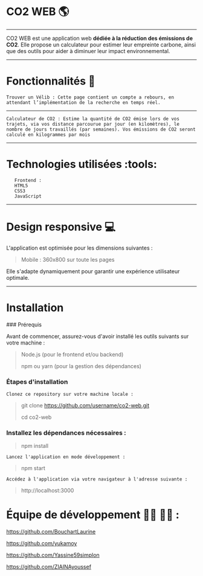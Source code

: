 # CO2 WEB :earth_americas:

---

CO2 WEB est une application web **dédiée à la réduction des émissions de CO2**. Elle propose un calculateur pour estimer leur empreinte carbone, ainsi que des outils pour aider à diminuer leur impact environnemental.

---

# Fonctionnalités :construction_worker:

    Trouver un Vélib : Cette page contient un compte a rebours, en attendant l’implémentation de la recherche en temps réel.

---

    Calculateur de CO2 : Estime la quantité de CO2 émise lors de vos trajets, via vos distance parcourue par jour (en kilomètres), le nombre de jours travaillés (par semaines). Vos émissions de CO2 seront calculé en kilogrammes par mois

---

# Technologies utilisées :tools:

       Frontend :
       HTML5
       CSS3
       JavaScript

---

# Design responsive :computer:

L'application est optimisée pour les dimensions suivantes :

> Mobile : 360x800 sur toute les pages

Elle s'adapte dynamiquement pour garantir une expérience utilisateur optimale.

---

# Installation

### Prérequis

Avant de commencer, assurez-vous d'avoir installé les outils suivants sur votre machine :

> Node.js (pour le frontend et/ou backend)
>
> npm ou yarn (pour la gestion des dépendances)

### Étapes d'installation

    Clonez ce repository sur votre machine locale :

> git clone https://github.com/username/co2-web.git
>
> cd co2-web

### Installez les dépendances nécessaires :

> npm install

    Lancez l'application en mode développement :

> npm start

    Accédez à l'application via votre navigateur à l'adresse suivante :

> http://localhost:3000

# Équipe de développement :man_technologist: :woman_technologist: :

https://github.com/BouchartLaurine

https://github.com/yukamoy

https://github.com/Yassine59simplon

https://github.com/ZIAINAyoussef
